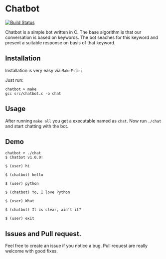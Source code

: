 # Chatbot

[![Build Status](https://travis-ci.org/vinitkumar/chatbot.svg?branch=master)](https://travis-ci.org/vinitkumar/chatbot)

Chatbot is a simple bot written in C. The base algorithm is that our conversation is based on keywords. The bot seaches for this keyword and present a suitable response on basis of that keyword.

## Installation

Installation is very easy via `MakeFile` :

Just run:

```
chatbot ➤ make
gcc src/chatbot.c -o chat
```

## Usage

After running `make all` you get a executable named as `chat`. Now run `./chat` and start chatting with the bot.

## Demo

```
chatbot ➤ ./chat
$ Chatbot v1.0.0!

$ (user) hi

$ (chatbot) hello

$ (user) python

$ (chatbot) Yo, I love Python

$ (user) What

$ (chatbot) It is clear, ain't it?

$ (user) exit
```

## Issues and Pull request.

Feel free to create an issue if you notice a bug. Pull request are really
welcome with good fixes.
